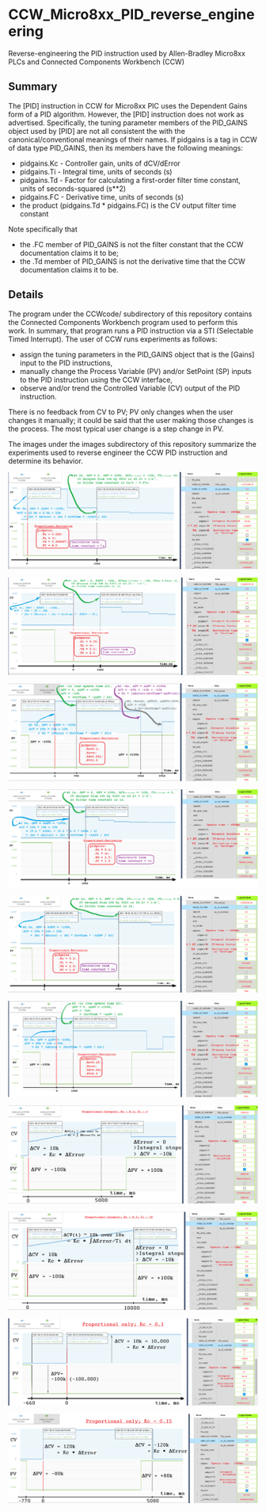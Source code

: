 # CCW_Micro8xx_PID_reverse_engineering

Reverse-engineering the PID instruction used by Allen-Bradley Micro8xx PLCs and Connected Components Workbench (CCW)

## Summary

The [PID] instruction in CCW for Micro8xx PIC uses the Dependent Gains form of a PID algorithm.  However, the [PID] instruction does not work as advertised.  Specifically, the tuning parameter members of the PID_GAINS object used by [PID] are not all consistent the with the canonical/conventional meanings of their names.  If pidgains is a tag in CCW of data type PID_GAINS, then its members have the following meanings:

* pidgains.Kc - Controller gain, units of dCV/dError
* pidgains.Ti - Integral time, units of seconds (s)
* pidgains.Td - Factor for calculating a first-order filter time constant, units of seconds-squared (s**2)
* pidgains.FC - Derivative time, units of seconds (s)
* the product (pidgains.Td * pidgains.FC) is the CV output filter time constant

Note specifically that

* the .FC member of PID_GAINS is not the filter constant that the CCW documentation claims it to be;
* the .Td member of PID_GAINS is not the derivative time that the CCW documentation claims it to be.

## Details

The program under the CCWcode/ subdirectory of this repository contains the Connected Components Workbench program used to perform this work.  In summary, that program runs a PID instruction via a STI (Selectable Timed Interrupt).  The user of CCW runs experiments as follows:

* assign the tuning parameters in the PID_GAINS object that is the [Gains] input to the PID instructions,
* manually change the Process Variable (PV) and/or SetPoint (SP) inputs to the PID instruction using the CCW interface,
* observe and/or trend the Controlled Variable (CV) output of the PID instruction.

There is no feedback from CV to PV; PV only changes when the user changes it manually; it could be said that the user making those changes is the process.  The most typical user change is a step change in PV.

The images under the images subdirectory of this repository summarize the experiments used to reverse engineer the CCW PID instruction and determine its behavior.


![](https://github.com/drbitboy/CCW_Micro8xx_PID_reverse_engineering/raw/main/images/ccw_pid_ProportionalDerivative_Kc0.025_Td2.67_FC4.0.png)

![](https://github.com/drbitboy/CCW_Micro8xx_PID_reverse_engineering/raw/main/images/ccw_pid_ProportionalDerivative_Kc0.05_Td2.0_FC2.0.png)

![](https://github.com/drbitboy/CCW_Micro8xx_PID_reverse_engineering/raw/main/images/ccw_pid_ProportionalDerivative_Kc0.10_Td0.001_FC1.0.png)

![](https://github.com/drbitboy/CCW_Micro8xx_PID_reverse_engineering/raw/main/images/ccw_pid_ProportionalDerivative_Kc0.10_Td1.0_FC1.0.png)

![](https://github.com/drbitboy/CCW_Micro8xx_PID_reverse_engineering/raw/main/images/ccw_pid_ProportionalDerivative_Kc0.10_Td2.0_FC1.0.png)

![](https://github.com/drbitboy/CCW_Micro8xx_PID_reverse_engineering/raw/main/images/ccw_pid_ProportionalDerivative_Kc0.15_Td0.001_FC2.0.png)

![](https://github.com/drbitboy/CCW_Micro8xx_PID_reverse_engineering/raw/main/images/ccw_pid_ProportionalIntegral_Kc0.10_Ti05.0.png)

![](https://github.com/drbitboy/CCW_Micro8xx_PID_reverse_engineering/raw/main/images/ccw_pid_ProportionalIntegral_Kc0.10_Ti10.0.png)

![](https://github.com/drbitboy/CCW_Micro8xx_PID_reverse_engineering/raw/main/images/ccw_pid_ProportionalOnly_Kc0.10.png)

![](https://github.com/drbitboy/CCW_Micro8xx_PID_reverse_engineering/raw/main/images/ccw_pid_ProportionalOnly_Kc0.15.png)
